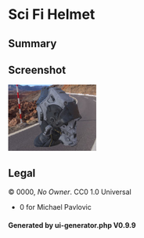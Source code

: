 # Sci Fi Helmet

## Summary

 

## Screenshot

![screenshot](screenshot/screenshot.jpg)

## Legal

&copy; 0000, _No Owner_. CC0 1.0 Universal

 - 0 for Michael Pavlovic

#### Generated by ui-generator.php V0.9.9